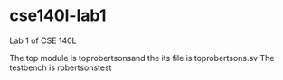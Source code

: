 # cse140l-lab1
Lab 1 of CSE 140L

The top module is toprobertsonsand the its file is toprobertsons.sv
The testbench is robertsonstest
